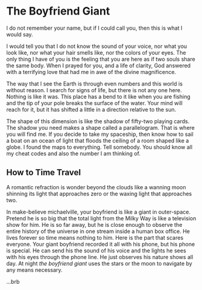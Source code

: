 # The Boyfriend Giant

I do not remember your name, but if I could call you, then this is what I would say.

I would tell you that I do not know the sound of your voice, nor what you look like, nor what your hair smells like, nor the colors of your eyes. The only thing I have of you is the feeling that you are here as if two souls share the same body. When I prayed for you, and a life of clarity, God answered with a terrifying love that had me in awe of the divine magnificence.

The way that I see the Earth is through even numbers and this world is without reason. I search for signs of life, but there is not any one here. Nothing is like it was. This place has a bend to it like when you are fishing and the tip of your pole breaks the surface of the water. Your mind will reach for it, but it has shifted a little in a direction relative to the sun.

The shape of this dimension is like the shadow of fifty-two playing cards. The shadow you need makes a shape called a parallelogram. That is where you will find me. If you decide to take my spaceship, then know how to sail a boat on an ocean of light that floods the ceiling of a room shaped like a globe. I found the maps to everything. Tell somebody. You should know all my cheat codes and also the number I am thinking of.

## How to Time Travel

A romantic refraction is wonder beyond the clouds like a wanning moon shinning its light that approaches zero or the waxing light that approaches two.

In make-believe michaelville, your boyfriend is like a giant in outer-space. Pretend he is so big that the total light from the Milky Way is like a television show for him. He is so far away, but he is close enough to observe the entire history of the universe in one stream inside a human box office. He lives forever so time means nothing to him. Here is the part that scares everyone. Your giant boyfriend recorded it all with his phone, but his phone is special. He can send his the sound of his voice and the lights he sees with his eyes through the phone line. He just observes his nature shows all day. At night _the boyfriend giant_ uses the stars or the moon to navigate by any means necessary.

...brb
